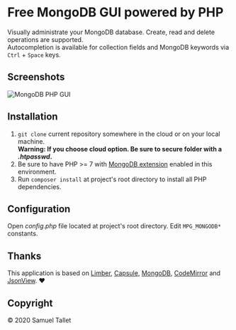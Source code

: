 # Free MongoDB GUI powered by PHP

Visually administrate your MongoDB database. Create, read and delete operations are supported.<br>
Autocompletion is available for collection fields and MongoDB keywords via `Ctrl` + `Space` keys.

Screenshots
-----------

![MongoDB PHP GUI](https://raw.githubusercontent.com/SamuelTS/MongoDB-PHP-GUI/master/docs/screenshots/mpg-find-with-autocompletion.png)

Installation
------------

1. `git clone` current repository somewhere in the cloud or on your local machine.<br>
**Warning: If you choose cloud option. Be sure to secure folder with a *.htpasswd*.**
2. Be sure to have PHP >= 7 with [MongoDB extension](https://www.php.net/manual/en/mongodb.installation.php) enabled in this environment.
3. Run `composer install` at project's root directory to install all PHP dependencies.

Configuration
-------------

Open *config.php* file located at project's root directory. Edit `MPG_MONGODB*` constants.

Thanks
------

This application is based on [Limber](https://github.com/nimbly/Limber), [Capsule](https://github.com/nimbly/Capsule), [MongoDB](https://github.com/mongodb/mongo-php-library), [CodeMirror](https://github.com/codemirror/codemirror) and [JsonView](https://github.com/pgrabovets/json-view). ❤️

Copyright
---------

© 2020 Samuel Tallet
